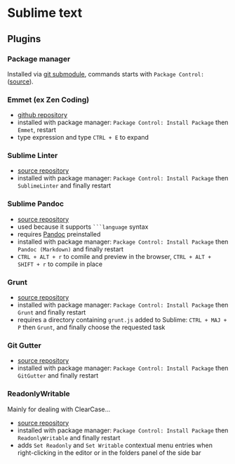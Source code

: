 # Sublime text

## Plugins

### Package manager

Installed via [git submodule](http://wbond.net/sublime_packages/package_control), commands starts with `Package Control:` ([source](http://wbond.net/sublime_packages/package_control/usage)).

### Emmet (ex Zen Coding)

* [github repository](https://github.com/sergeche/emmet-sublime)
* installed with package manager: `Package Control: Install Package` then `Emmet`, restart
* type expression and type `CTRL + E` to expand

### Sublime Linter

* [source repository](https://github.com/SublimeLinter/SublimeLinter)
* installed with package manager: `Package Control: Install Package` then `SublimeLinter` and finally restart

### Sublime Pandoc

* [source repository](https://github.com/jclement/SublimePandoc)
* used because it supports ```` ```language ```` syntax
* requires [Pandoc](http://johnmacfarlane.net/pandoc/) preinstalled
* installed with package manager: `Package Control: Install Package` then `Pandoc (Markdown)` and finally restart
* `CTRL + ALT + r` to comile and preview in the browser, `CTRL + ALT + SHIFT + r` to compile in place

### Grunt

* [source repository](https://github.com/tvooo/sublime-grunt)
* installed with package manager: `Package Control: Install Package` then `Grunt` and finally restart
* requires a directory containing `grunt.js` added to Sublime: `CTRL + MAJ + P` then `Grunt`, and finally choose the requested task

### Git Gutter

* [source repository](https://github.com/jisaacks/GitGutter)
* installed with package manager: `Package Control: Install Package` then `GitGutter` and finally restart

### ReadonlyWritable

Mainly for dealing with ClearCase...

* [source repository](https://github.com/pyzhangxiang/sublimetext-2-readonly-writable)
* installed with package manager: `Package Control: Install Package` then `ReadonlyWritable` and finally restart
* adds `Set Readonly` and `Set Writable` contextual menu entries when right-clicking in the editor or in the folders panel of the side bar

